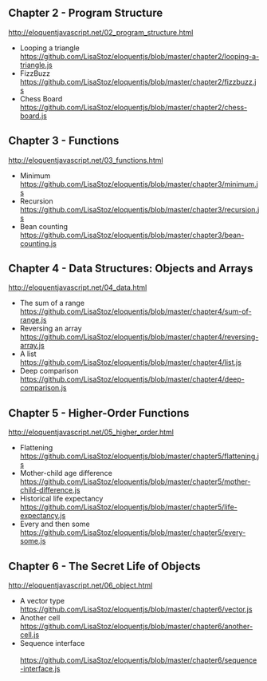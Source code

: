 ## Chapter 2 - Program Structure

http://eloquentjavascript.net/02_program_structure.html

- Looping a triangle<br>
  https://github.com/LisaStoz/eloquentjs/blob/master/chapter2/looping-a-triangle.js
- FizzBuzz<br>
  https://github.com/LisaStoz/eloquentjs/blob/master/chapter2/fizzbuzz.js
- Chess Board<br>
  https://github.com/LisaStoz/eloquentjs/blob/master/chapter2/chess-board.js

## Chapter 3 - Functions

http://eloquentjavascript.net/03_functions.html

- Minimum<br>
  https://github.com/LisaStoz/eloquentjs/blob/master/chapter3/minimum.js
- Recursion<br>
  https://github.com/LisaStoz/eloquentjs/blob/master/chapter3/recursion.js
- Bean counting<br>
  https://github.com/LisaStoz/eloquentjs/blob/master/chapter3/bean-counting.js

## Chapter 4 - Data Structures: Objects and Arrays

http://eloquentjavascript.net/04_data.html

- The sum of a range<br>
  https://github.com/LisaStoz/eloquentjs/blob/master/chapter4/sum-of-range.js
- Reversing an array<br>
  https://github.com/LisaStoz/eloquentjs/blob/master/chapter4/reversing-array.js
- A list<br>
  https://github.com/LisaStoz/eloquentjs/blob/master/chapter4/list.js
- Deep comparison<br>
  https://github.com/LisaStoz/eloquentjs/blob/master/chapter4/deep-comparison.js

## Chapter 5 - Higher-Order Functions

http://eloquentjavascript.net/05_higher_order.html

- Flattening<br>
  https://github.com/LisaStoz/eloquentjs/blob/master/chapter5/flattening.js
- Mother-child age difference<br>
  https://github.com/LisaStoz/eloquentjs/blob/master/chapter5/mother-child-difference.js
- Historical life expectancy<br>
  https://github.com/LisaStoz/eloquentjs/blob/master/chapter5/life-expectancy.js
- Every and then some<br>
  https://github.com/LisaStoz/eloquentjs/blob/master/chapter5/every-some.js

## Chapter 6 - The Secret Life of Objects

http://eloquentjavascript.net/06_object.html

- A vector type<br>
  https://github.com/LisaStoz/eloquentjs/blob/master/chapter6/vector.js
- Another cell<br>
  https://github.com/LisaStoz/eloquentjs/blob/master/chapter6/another-cell.js
- Sequence interface<br>  
  https://github.com/LisaStoz/eloquentjs/blob/master/chapter6/sequence-interface.js

